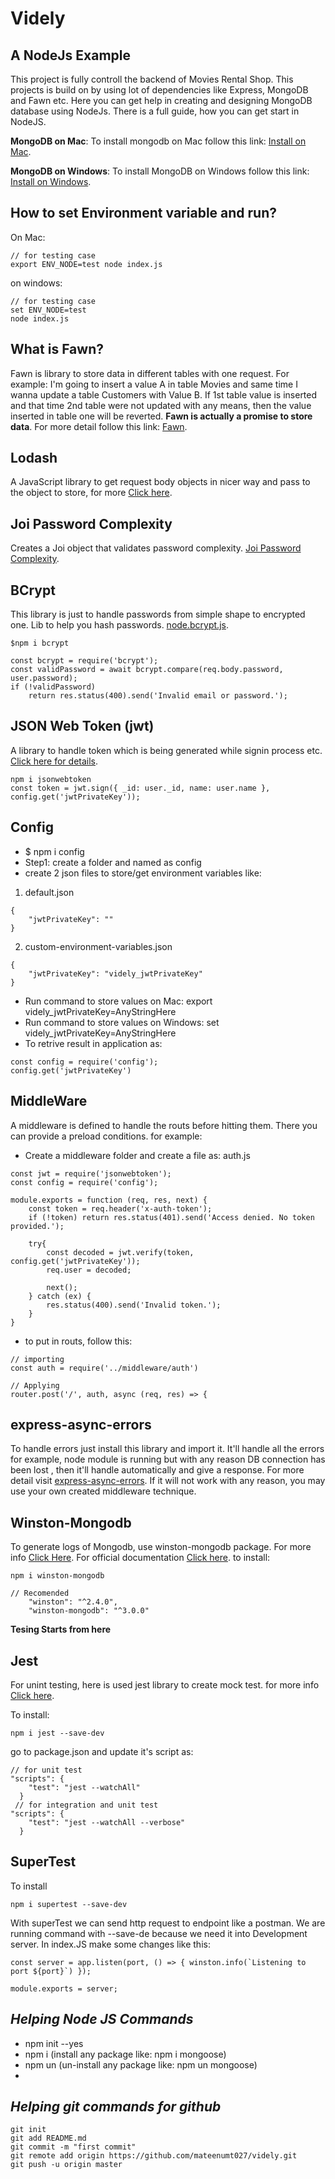 # Videly 
## A NodeJs Example
This project is fully controll the backend of Movies Rental Shop.
This projects is build on by using lot of dependencies like Express, MongoDB and Fawn etc.
Here you can get help in creating and designing MongoDB database using NodeJs. 
There is a full guide, how you can get start in NodeJS.

**MongoDB on Mac**: To install mongodb on Mac follow this link: [Install on Mac](https://treehouse.github.io/installation-guides/mac/mongo-mac.html).

**MongoDB on Windows**: To install MongoDB on Windows follow this link: [Install on Windows](https://treehouse.github.io/installation-guides/windows/mongo-windows.html).

## How to set Environment variable and run? 
On Mac: 
```
// for testing case
export ENV_NODE=test node index.js 

```
on windows: 
```
// for testing case
set ENV_NODE=test
node index.js
```

## What is Fawn? 
Fawn is library to store data in different tables with one request. For example: 
I'm going to insert a value A in table Movies and same time I wanna update a table Customers with Value B. If 1st table value is inserted and that time 2nd table were not updated with any means, then the value inserted in table one will be reverted. **Fawn is actually a promise to store data**. 
For more detail follow this link: [Fawn](https://github.com/e-oj/Fawn).

## Lodash
A JavaScript library to get request body objects in nicer way and pass to the object to store, for more [Click here](https://lodash.com). 

## Joi Password Complexity
Creates a Joi object that validates password complexity. [Joi Password Complexity](https://www.npmjs.com/package/joi-password-complexity).

## BCrypt
This library is just to handle passwords from simple shape to encrypted one.
Lib to help you hash passwords. [node.bcrypt.js](https://www.npmjs.com/package/bcrypt).

```
$npm i bcrypt

const bcrypt = require('bcrypt');
const validPassword = await bcrypt.compare(req.body.password, user.password);
if (!validPassword) 
    return res.status(400).send('Invalid email or password.');
```

## JSON Web Token (jwt)

A library to handle token which is being generated while signin process etc. [Click here for details](https://jwt.io). 
```
npm i jsonwebtoken
const token = jwt.sign({ _id: user._id, name: user.name }, config.get('jwtPrivateKey'));
```
## Config
- $ npm i config
- Step1: create a folder and named as config
- create 2 json files to store/get environment variables like: 

1. default.json
```
{
    "jwtPrivateKey": ""
}
```
2. custom-environment-variables.json
```
{
    "jwtPrivateKey": "videly_jwtPrivateKey"
}
```
- Run command to store values on Mac: export videly_jwtPrivateKey=AnyStringHere
- Run command to store values on Windows: set videly_jwtPrivateKey=AnyStringHere
- To retrive result in application as: 
```
const config = require('config');
config.get('jwtPrivateKey')
```


## MiddleWare
A middleware is defined to handle the routs before hitting them. There you can provide a preload conditions. for example:
- Create a middleware folder and create a file as: auth.js
```
const jwt = require('jsonwebtoken');
const config = require('config');

module.exports = function (req, res, next) {
    const token = req.header('x-auth-token');
    if (!token) return res.status(401).send('Access denied. No token provided.');

    try{
        const decoded = jwt.verify(token, config.get('jwtPrivateKey'));
        req.user = decoded;

        next();
    } catch (ex) {
        res.status(400).send('Invalid token.');
    }
}
```
- to put in routs, follow this: 
```
// importing
const auth = require('../middleware/auth')

// Applying
router.post('/', auth, async (req, res) => {
```

## express-async-errors
To handle errors just install this library and import it. It'll handle all the errors for example, node module is running but with any reason DB connection has been lost , then it'll handle automatically and give a response. For more detail visit [express-async-errors](https://www.npmjs.com/package/express-async-errors). 
If it will not work with any reason, you may use your own created middleware technique.

## Winston-Mongodb
To generate logs of Mongodb, use winston-mongodb package. For more info [Click Here](https://github.com/winstonjs/winston-mongodb). For official documentation [Click here](http://adilapapaya.com/docs/winston/).
to install:
```
npm i winston-mongodb

// Recomended
    "winston": "^2.4.0",
    "winston-mongodb": "^3.0.0"
```
**Tesing Starts from here**

## Jest
For unint testing, here is used jest library to create mock test. for more info [Click here](https://jestjs.io/docs/en/getting-started).

To install: 
```
npm i jest --save-dev
```
go to package.json and update it's script as: 
```
// for unit test
"scripts": {
    "test": "jest --watchAll"
  }
 // for integration and unit test
"scripts": {
    "test": "jest --watchAll --verbose"
  }
```

## SuperTest
To install 
```
npm i supertest --save-dev
```
With superTest we can send http request to endpoint like a postman. We are running command with --save-de because we need it into Development server.
In index.JS make some changes like this: 
```
const server = app.listen(port, () => { winston.info(`Listening to port ${port}`) });

module.exports = server;
```

## *Helping Node JS Commands*
- npm init --yes
- npm i (install any package like: npm i mongoose)
- npm un (un-install any package like: npm un mongoose)
- 

## *Helping git commands for github*

```
git init 
git add README.md 
git commit -m "first commit" 
git remote add origin https://github.com/mateenumt027/videly.git 
git push -u origin master 
```